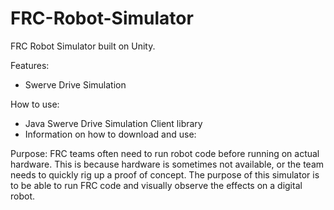 # FRC-Robot-Simulator
FRC Robot Simulator built on Unity.

Features:
- Swerve Drive Simulation

How to use:
- Java Swerve Drive Simulation Client library
- Information on how to download and use: 

Purpose:
FRC teams often need to run robot code before running on actual hardware. This is because hardware is sometimes not available, or the team needs to quickly rig up a proof of concept. The purpose of this simulator is to be able to run FRC code and visually observe the effects on a digital robot.
